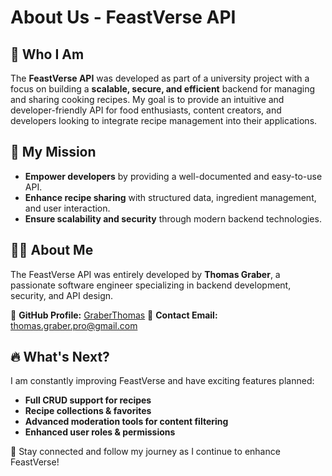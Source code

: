 # About Us - FeastVerse API

## 🌟 Who I Am
The **FeastVerse API** was developed as part of a university project with a focus on building a **scalable, secure, and efficient** backend for managing and sharing cooking recipes. My goal is to provide an intuitive and developer-friendly API for food enthusiasts, content creators, and developers looking to integrate recipe management into their applications.

## 🎯 My Mission
- **Empower developers** by providing a well-documented and easy-to-use API.
- **Enhance recipe sharing** with structured data, ingredient management, and user interaction.
- **Ensure scalability and security** through modern backend technologies.

## 👨‍💻 About Me
The FeastVerse API was entirely developed by **Thomas Graber**, a passionate software engineer specializing in backend development, security, and API design.

🔗 **GitHub Profile:** [GraberThomas](https://github.com/GraberThomas)
📧 **Contact Email:** thomas.graber.pro@gmail.com

## 🔥 What's Next?
I am constantly improving FeastVerse and have exciting features planned:
- **Full CRUD support for recipes**
- **Recipe collections & favorites**
- **Advanced moderation tools for content filtering**
- **Enhanced user roles & permissions**

🚀 Stay connected and follow my journey as I continue to enhance FeastVerse!

